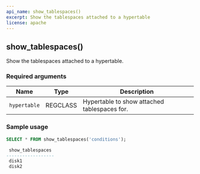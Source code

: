 ```yaml
---
api_name: show_tablespaces()
excerpt: Show the tablespaces attached to a hypertable
license: apache
---
```


## show_tablespaces() 

Show the tablespaces attached to a hypertable.

### Required arguments

|Name|Type|Description|
|---|---|---|
| `hypertable` | REGCLASS | Hypertable to show attached tablespaces for.|


### Sample usage 

```sql
SELECT * FROM show_tablespaces('conditions');

 show_tablespaces
------------------
 disk1
 disk2
```
